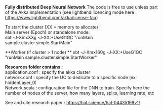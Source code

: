 **Fully distributed Deep Neural Network**
The code is free to use unless part of the Akka implementation (see lightbend licencing mode here : https://www.lightbend.com/akka/license-faq)  

To start the cluster (XX = memory to allocate) :    
Main server (Epoch) or standalone mode:    
sbt -J-XmxXXg -J-XX:+UseG1GC "runMain sample.cluster.simple.StartMain"   

**Worker (if cluster > 1 node)  **
sbt -J-Xmx160g -J-XX:+UseG1GC "runMain sample.cluster.simple.StartWorker"    

**Resources folder contains :**   
application.conf : specify the akka cluster   
network.conf : specify the UC to dedicate to a specific node (ex: hiddenLayer_0)   
Network.scala : configuration file for the DNN to train. Specify here the number of nodes of the server, how many layers, splits, learning rate, etc  

See and cite research paper : https://hal.science/hal-04435168v1/

